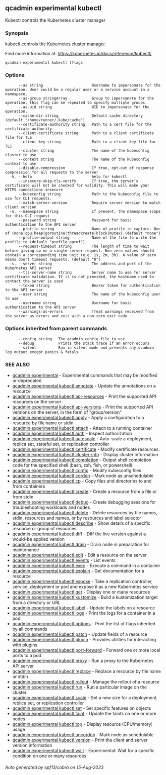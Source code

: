 ## qcadmin experimental kubectl

Kubectl controls the Kubernetes cluster manager

### Synopsis

kubectl controls the Kubernetes cluster manager.

 Find more information at: https://kubernetes.io/docs/reference/kubectl/

```
qcadmin experimental kubectl [flags]
```

### Options

```
      --as string                      Username to impersonate for the operation. User could be a regular user or a service account in a namespace.
      --as-group stringArray           Group to impersonate for the operation, this flag can be repeated to specify multiple groups.
      --as-uid string                  UID to impersonate for the operation.
      --cache-dir string               Default cache directory (default "/home/runner/.kube/cache")
      --certificate-authority string   Path to a cert file for the certificate authority
      --client-certificate string      Path to a client certificate file for TLS
      --client-key string              Path to a client key file for TLS
      --cluster string                 The name of the kubeconfig cluster to use
      --context string                 The name of the kubeconfig context to use
      --disable-compression            If true, opt-out of response compression for all requests to the server
  -h, --help                           help for kubectl
      --insecure-skip-tls-verify       If true, the server's certificate will not be checked for validity. This will make your HTTPS connections insecure
      --kubeconfig string              Path to the kubeconfig file to use for CLI requests.
      --match-server-version           Require server version to match client version
  -n, --namespace string               If present, the namespace scope for this CLI request
      --password string                Password for basic authentication to the API server
      --profile string                 Name of profile to capture. One of (none|cpu|heap|goroutine|threadcreate|block|mutex) (default "none")
      --profile-output string          Name of the file to write the profile to (default "profile.pprof")
      --request-timeout string         The length of time to wait before giving up on a single server request. Non-zero values should contain a corresponding time unit (e.g. 1s, 2m, 3h). A value of zero means don't timeout requests. (default "0")
  -s, --server string                  The address and port of the Kubernetes API server
      --tls-server-name string         Server name to use for server certificate validation. If it is not provided, the hostname used to contact the server is used
      --token string                   Bearer token for authentication to the API server
      --user string                    The name of the kubeconfig user to use
      --username string                Username for basic authentication to the API server
      --warnings-as-errors             Treat warnings received from the server as errors and exit with a non-zero exit code
```

### Options inherited from parent commands

```
      --config string   The qcadmin config file to use
      --debug           Prints the stack trace if an error occurs
      --silent          Run in silent mode and prevents any qcadmin log output except panics & fatals
```

### SEE ALSO

* [qcadmin experimental](qcadmin_experimental.md)	 - Experimental commands that may be modified or deprecated
* [qcadmin experimental kubectl annotate](qcadmin_experimental_kubectl_annotate.md)	 - Update the annotations on a resource
* [qcadmin experimental kubectl api-resources](qcadmin_experimental_kubectl_api-resources.md)	 - Print the supported API resources on the server
* [qcadmin experimental kubectl api-versions](qcadmin_experimental_kubectl_api-versions.md)	 - Print the supported API versions on the server, in the form of "group/version"
* [qcadmin experimental kubectl apply](qcadmin_experimental_kubectl_apply.md)	 - Apply a configuration to a resource by file name or stdin
* [qcadmin experimental kubectl attach](qcadmin_experimental_kubectl_attach.md)	 - Attach to a running container
* [qcadmin experimental kubectl auth](qcadmin_experimental_kubectl_auth.md)	 - Inspect authorization
* [qcadmin experimental kubectl autoscale](qcadmin_experimental_kubectl_autoscale.md)	 - Auto-scale a deployment, replica set, stateful set, or replication controller
* [qcadmin experimental kubectl certificate](qcadmin_experimental_kubectl_certificate.md)	 - Modify certificate resources.
* [qcadmin experimental kubectl cluster-info](qcadmin_experimental_kubectl_cluster-info.md)	 - Display cluster information
* [qcadmin experimental kubectl completion](qcadmin_experimental_kubectl_completion.md)	 - Output shell completion code for the specified shell (bash, zsh, fish, or powershell)
* [qcadmin experimental kubectl config](qcadmin_experimental_kubectl_config.md)	 - Modify kubeconfig files
* [qcadmin experimental kubectl cordon](qcadmin_experimental_kubectl_cordon.md)	 - Mark node as unschedulable
* [qcadmin experimental kubectl cp](qcadmin_experimental_kubectl_cp.md)	 - Copy files and directories to and from containers
* [qcadmin experimental kubectl create](qcadmin_experimental_kubectl_create.md)	 - Create a resource from a file or from stdin
* [qcadmin experimental kubectl debug](qcadmin_experimental_kubectl_debug.md)	 - Create debugging sessions for troubleshooting workloads and nodes
* [qcadmin experimental kubectl delete](qcadmin_experimental_kubectl_delete.md)	 - Delete resources by file names, stdin, resources and names, or by resources and label selector
* [qcadmin experimental kubectl describe](qcadmin_experimental_kubectl_describe.md)	 - Show details of a specific resource or group of resources
* [qcadmin experimental kubectl diff](qcadmin_experimental_kubectl_diff.md)	 - Diff the live version against a would-be applied version
* [qcadmin experimental kubectl drain](qcadmin_experimental_kubectl_drain.md)	 - Drain node in preparation for maintenance
* [qcadmin experimental kubectl edit](qcadmin_experimental_kubectl_edit.md)	 - Edit a resource on the server
* [qcadmin experimental kubectl events](qcadmin_experimental_kubectl_events.md)	 - List events
* [qcadmin experimental kubectl exec](qcadmin_experimental_kubectl_exec.md)	 - Execute a command in a container
* [qcadmin experimental kubectl explain](qcadmin_experimental_kubectl_explain.md)	 - Get documentation for a resource
* [qcadmin experimental kubectl expose](qcadmin_experimental_kubectl_expose.md)	 - Take a replication controller, service, deployment or pod and expose it as a new Kubernetes service
* [qcadmin experimental kubectl get](qcadmin_experimental_kubectl_get.md)	 - Display one or many resources
* [qcadmin experimental kubectl kustomize](qcadmin_experimental_kubectl_kustomize.md)	 - Build a kustomization target from a directory or URL
* [qcadmin experimental kubectl label](qcadmin_experimental_kubectl_label.md)	 - Update the labels on a resource
* [qcadmin experimental kubectl logs](qcadmin_experimental_kubectl_logs.md)	 - Print the logs for a container in a pod
* [qcadmin experimental kubectl options](qcadmin_experimental_kubectl_options.md)	 - Print the list of flags inherited by all commands
* [qcadmin experimental kubectl patch](qcadmin_experimental_kubectl_patch.md)	 - Update fields of a resource
* [qcadmin experimental kubectl plugin](qcadmin_experimental_kubectl_plugin.md)	 - Provides utilities for interacting with plugins
* [qcadmin experimental kubectl port-forward](qcadmin_experimental_kubectl_port-forward.md)	 - Forward one or more local ports to a pod
* [qcadmin experimental kubectl proxy](qcadmin_experimental_kubectl_proxy.md)	 - Run a proxy to the Kubernetes API server
* [qcadmin experimental kubectl replace](qcadmin_experimental_kubectl_replace.md)	 - Replace a resource by file name or stdin
* [qcadmin experimental kubectl rollout](qcadmin_experimental_kubectl_rollout.md)	 - Manage the rollout of a resource
* [qcadmin experimental kubectl run](qcadmin_experimental_kubectl_run.md)	 - Run a particular image on the cluster
* [qcadmin experimental kubectl scale](qcadmin_experimental_kubectl_scale.md)	 - Set a new size for a deployment, replica set, or replication controller
* [qcadmin experimental kubectl set](qcadmin_experimental_kubectl_set.md)	 - Set specific features on objects
* [qcadmin experimental kubectl taint](qcadmin_experimental_kubectl_taint.md)	 - Update the taints on one or more nodes
* [qcadmin experimental kubectl top](qcadmin_experimental_kubectl_top.md)	 - Display resource (CPU/memory) usage
* [qcadmin experimental kubectl uncordon](qcadmin_experimental_kubectl_uncordon.md)	 - Mark node as schedulable
* [qcadmin experimental kubectl version](qcadmin_experimental_kubectl_version.md)	 - Print the client and server version information
* [qcadmin experimental kubectl wait](qcadmin_experimental_kubectl_wait.md)	 - Experimental: Wait for a specific condition on one or many resources

###### Auto generated by spf13/cobra on 15-Aug-2023
